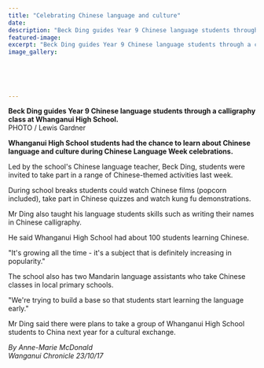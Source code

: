 ```yaml
---
title: "Celebrating Chinese language and culture"
date: 
description: "Beck Ding guides Year 9 Chinese language students through a calligraphy class at Whanganui High School..."
featured-image: 
excerpt: "Beck Ding guides Year 9 Chinese language students through a calligraphy class at Whanganui High School."
image_gallery:
	
	
	
	
	
---
```


<p><span><strong>Beck Ding guides Year 9 Chinese language students through a calligraphy class at Whanganui High School.</strong> <br />PHOTO / Lewis Gardner</span></p>
<p class="element element-paragraph"><strong>Whanganui High School students had the chance to learn about Chinese language and culture during Chinese Language Week celebrations.</strong></p>
<p class="element element-paragraph">Led by the school's Chinese language teacher, Beck Ding, students were invited to take part in a range of Chinese-themed activities last week.</p>
<p class="element element-paragraph">During school breaks students could watch Chinese films (popcorn included), take part in Chinese quizzes and watch kung fu demonstrations.</p>
<p class="element element-paragraph">Mr Ding also taught his language students skills such as writing their names in Chinese calligraphy.</p>
<p class="element element-paragraph">He said Whanganui High School had about 100 students learning Chinese.</p>
<p class="element element-paragraph">"It's growing all the time - it's a subject that is definitely increasing in popularity."</p>
<p class="element element-paragraph">The school also has two Mandarin language assistants who take Chinese classes in local primary schools.</p>
<p class="element element-paragraph">"We're trying to build a base so that students start learning the language early."</p>
<p class="element element-paragraph">Mr Ding said there were plans to take a group of Whanganui High School students to China next year for a cultural exchange.</p>
<p class="element element-paragraph"><em>By&nbsp;Anne-Marie McDonald<br />Wanganui Chronicle 23/10/17</em></p>

